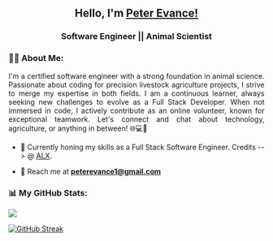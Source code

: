 <h2 align="center">Hello, I'm <a href="https://github.com/peter-evance">Peter Evance!</a></h2>

<h3 align="center">Software Engineer || Animal Scientist</h3>

### 🙋‍♂️ About Me:
<p align="justify">
I'm a certified software engineer with a strong foundation in animal science. Passionate about coding for precision livestock agriculture projects, I strive to merge my expertise in both fields. I am a continuous learner, always seeking new challenges to evolve as a Full Stack Developer. When not immersed in code, I actively contribute as an online volunteer, known for exceptional teamwork. Let's connect and chat about technology, agriculture, or anything in between! 🌐💻🐄
</p>

- 🌱 Currently honing my skills as a Full Stack Software Engineer. Credits --> @ [ALX](https://www.alxafrica.com/).

- 📧 Reach me at **peterevance1@gmail.com**

### 📊 My GitHub Stats:
<img src="https://github-readme-stats.vercel.app/api?username=peter-evance&&show_icons=true&title_color=ffffff&icon_color=bb2acf&text_color=daf7dc&bg_color=151515">

[![GitHub Streak](https://github-readme-streak-stats.herokuapp.com?user=peter-evance&theme=tokyonight)](https://git.io/streak-stats)
